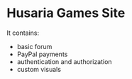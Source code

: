 # Husaria Games Site

It contains: 
- basic forum
- PayPal payments
- authentication and authorization
- custom visuals
 
